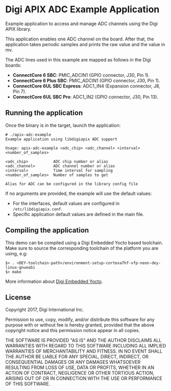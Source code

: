 Digi APIX ADC Example Application
===================================

Example application to access and manage ADC channels using the Digi APIX library.

This application enables one ADC channel on the board. After that, the
application takes periodic samples and prints the raw value and the value in mv.

The ADC lines used in this example are mapped as follows in the Digi boards:
 - **ConnectCore 6 SBC**: PMIC_ADCIN1 (GPIO connector, J30, Pin 1).
 - **ConnectCore 6 Plus SBC**: PMIC_ADCIN1 (GPIO connector, J30, Pin 1).
 - **ConnectCore 6UL SBC Express**: ADC1_IN4 (Expansion connector, J8, Pin 7).
 - **ConnectCore 6UL SBC Pro**: ADC1_IN2 (GPIO connector, J30, Pin 13).

Running the application
-----------------------
Once the binary is in the target, launch the application:

```
# ./apix-adc-example
Example application using libdigiapix ADC support

Usage: apix-adc-example <adc_chip> <adc_channel> <interval> <number_of_samples>

<adc_chip>           ADC chip number or alias
<adc_channel>        ADC channel number or alias
<interval>           Time interval for sampling
<number_of_samples>  Number of samples to get

Alias for ADC can be configured in the library config file

```

If no arguments are provided, the example will use the default values:
 - For the interfaces, default values are configured in `/etc/libdigiapix.conf`.
 - Specific application default values are defined in the main file.

Compiling the application
-------------------------
This demo can be compiled using a Digi Embedded Yocto based toolchain. Make
sure to source the corresponding toolchain of the platform you are using, e.g:

```
$> . <DEY-toolchain-path>/environment-setup-cortexa7hf-vfp-neon-dey-linux-gnueabi
$> make
```

More information about [Digi Embedded Yocto](https://github.com/digi-embedded/meta-digi).

License
-------
Copyright 2017, Digi International Inc.

Permission to use, copy, modify, and/or distribute this software for any purpose
with or without fee is hereby granted, provided that the above copyright notice
and this permission notice appear in all copies.

THE SOFTWARE IS PROVIDED "AS IS" AND THE AUTHOR DISCLAIMS ALL WARRANTIES WITH
REGARD TO THIS SOFTWARE INCLUDING ALL IMPLIED WARRANTIES OF MERCHANTABILITY AND
FITNESS. IN NO EVENT SHALL THE AUTHOR BE LIABLE FOR ANY SPECIAL, DIRECT,
INDIRECT, OR CONSEQUENTIAL DAMAGES OR ANY DAMAGES WHATSOEVER RESULTING FROM LOSS
OF USE, DATA OR PROFITS, WHETHER IN AN ACTION OF CONTRACT, NEGLIGENCE OR OTHER
TORTIOUS ACTION, ARISING OUT OF OR IN CONNECTION WITH THE USE OR PERFORMANCE OF
THIS SOFTWARE.
